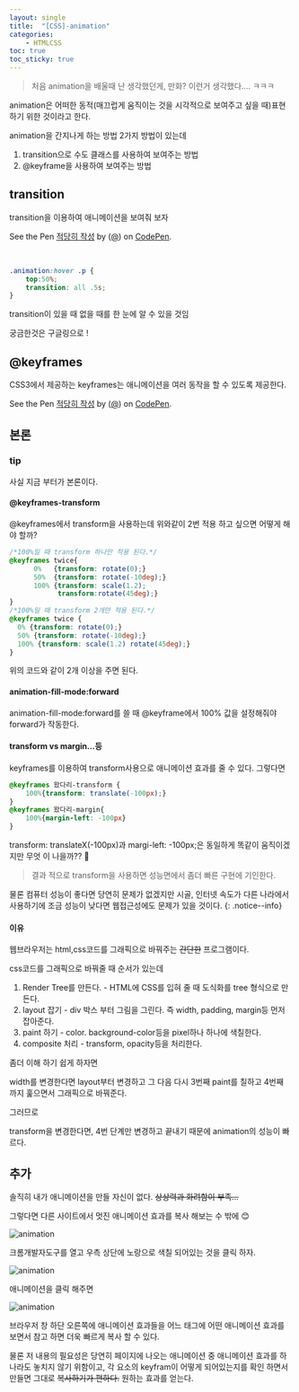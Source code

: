 ```yaml
---
layout: single
title:  "[CSS]-animation"
categories:
    - HTMLCSS
toc: true
toc_sticky: true
---
```


> 처음 animation을 배울때 난 생각했던게, 만화? 이런거 생각했다.... ㅋㅋㅋ

animation은 어떠한 동적(매끄럽게 움직이는 것을 시각적으로 보여주고 싶을 때)표현 하기 위한 것이라고 한다.

animation을 간지나게 하는 방법 2가지 방법이 있는데 

1. transition으로 수도 클래스를 사용하여 보여주는 방법
2. @keyframe을 사용하여 보여주는 방법


## transition

transition을 이용하여 애니메이션을 보여줘 보자

<p data-height="300" data-theme-id="0" data-slug-hash="abQYRPQ" data-default-tab="result" data-user="" class='codepen'>See the Pen <a href='https://codepen.io//pen/Codepen hash/'>적당히 작성</a> by  (<a href='https://codepen.io/'>@</a>) on <a href='https://codepen.io'>CodePen</a>.</p>
<script async src="//assets.codepen.io/assets/embed/ei.js"></script>

<BR>

```css
.animation:hover .p {
    top:50%;
    transition: all .5s;
}
```
transition이 있을 때 없을 때를 한 눈에 알 수 있을 것임

궁금한것은 구글링으로 !

## @keyframes

CSS3에서 제공하는 keyframes는 애니메이션을 여러 동작을 할 수 있도록 제공한다.

<p data-height="300" data-theme-id="0" data-slug-hash="eYQMPaK" data-default-tab="result" data-user="" class='codepen'>See the Pen <a href='https://codepen.io//pen/Codepen hash/'>적당히 작성</a> by  (<a href='https://codepen.io/'>@</a>) on <a href='https://codepen.io'>CodePen</a>.</p>
<script async src="//assets.codepen.io/assets/embed/ei.js"></script>



## 본론

### tip

사실 지금 부터가 본론이다. 

#### @keyframes-transform

@keyframes에서 transform을 사용하는데 위와같이 2번 적용 하고 싶으면 어떻게 해야 할까?

```css
/*100%일 때 transform 하나만 적용 된다.*/
@keyframes twice{
      0%   {transform: rotate(0);}
      50%  {transform: rotate(-10deg);}
      100% {transform: scale(1.2);
            transform:rotate(45deg);}
}
/*100%일 때 transform 2개만 적용 된다.*/
@keyframes twice {
  0% {transform: rotate(0);}
  50% {transform: rotate(-10deg);}
  100% {transform: scale(1.2) rotate(45deg);}
}
```

위의 코드와 같이 2개 이상을 주면 된다.

#### animation-fill-mode:forward

animation-fill-mode:forward를 쓸 때 @keyframe에서 100% 값을 설정해줘야 forward가 작동한다.


#### transform vs margin...등

keyframes를 이용하여 transform사용으로 애니메이션 효과를 줄 수 있다. 그렇다면 


```css
@keyframes 왔다리-transform {
    100%{transform: translate(-100px);}
}
@keyframes 왔다리-margin{
    100%{margin-left: -100px}
}
```
transform: translateX(-100px)과 margi-left: -100px;은 동일하게 똑같이 움직이겠지만 무엇 이 나을까?? :raised_eyebrow:


> 결과 적으로 transform을 사용하면 성능면에서 좀더 빠른 구현에 기인한다. 


물론 컴퓨터 성능이 좋다면 당연히 문제가 없겠지만 시골, 인터넷 속도가 다른 나라에서 사용하기에 조금 성능이 낮다면 웹접근성에도 문제가 있을 것이다.
{: .notice--info}

#### 이유

웹브라우저는 html,css코드를 그래픽으로 바꿔주는 ~~간단한~~ 프로그램이다. 

css코드를 그래픽으로 바꿔줄 때 순서가 있는데

1. Render Tree를 만든다. - HTML에 CSS를 입혀 줄 때 도식화를 tree 형식으로 만든다.
2. layout 잡기 - div 박스 부터 그림을 그린다. 즉 width, padding, margin등 먼저 잡아준다.
3. paint 하기 - color. background-color등을 pixel하나 하나에 색칠한다.
4. composite 처리 - transform, opacity등을 처리한다.

좀더 이해 하기 쉽게 하자면

width를 변경한다면 layout부터 변경하고 그 다음 다시 3번째 paint를 칠하고 4번째 까지 훑으면서 그래픽으로 바꿔준다.

그러므로

transform을 변경한다면, 4번 단계만 변경하고 끝내기 때문에 animation의 성능이 빠르다. 


## 추가

솔직히 내가 애니메이션을 만들 자신이 없다. ~~상상력과 화려함이 부족...~~ 

그렇다면 다른 사이트에서 멋진 애니메이션 효과를 복사 해보는 수 밖에 :blush:

![animation](/assets/images/html/html/230717/230717-02.PNG)

크롬개발자도구를 열고 우측 상단에 노랑으로 색칠 되어있는 것을 클릭 하자.

![animation](/assets/images/html/html/230717/230717-03.PNG)

애니메이션을 클릭 해주면

![animation](/assets/images/html/html/230717/230717-04.PNG)

브라우저 창 하단 오른쪽에 애니메이션 효과들을 어느 태그에 어떤 애니메이션 효과를 보면서 참고 하면 더욱 빠르게 복사 할 수 있다.


물론 저 내용의 필요성은 당연히 페이지에 나오는 애니메이션 중 애니메이션 효과를 하나라도 놓치지 않기 위함이고, 각 요소의 keyfram이 어떻게 되어있는지를 확인 하면서 만들면 그대로 ~~복사하기가 편하다.~~ 원하는 효과를 얻는다.


